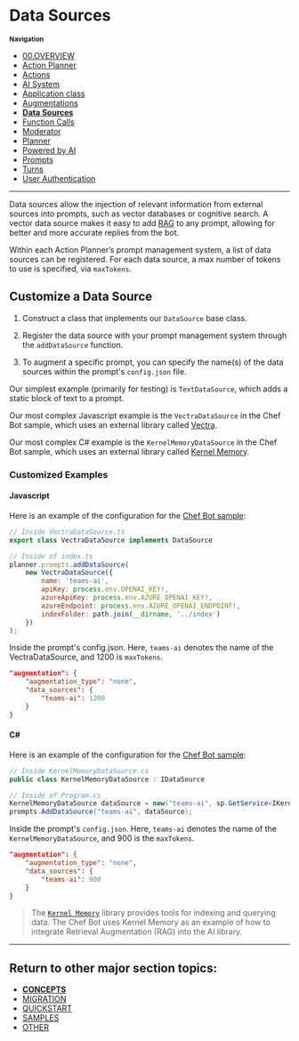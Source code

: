 # Data Sources

<small>**Navigation**</small>

- [00.OVERVIEW](./README.md)
- [Action Planner](./ACTION-PLANNER.md)
- [Actions](./ACTIONS.md)
- [AI System](./AI-SYSTEM.md)
- [Application class](./APPLICATION.md)
- [Augmentations](./AUGMENTATIONS.md)
- [**Data Sources**](./DATA-SOURCES.md)
- [Function Calls](./FUNCTION-CALLS.md)
- [Moderator](./MODERATOR.md)
- [Planner](./PLANNER.md)
- [Powered by AI](./POWERED-BY-AI.md)
- [Prompts](./PROMPTS.md)
- [Turns](./TURNS.md)
- [User Authentication](./USER-AUTH.md)

---

Data sources allow the injection of relevant information from external sources into prompts, such as vector databases or cognitive search. A vector data source makes it easy to add [RAG](https://en.wikipedia.org/wiki/Prompt_engineering#Retrieval-augmented_generation) to any prompt, allowing for better and more accurate replies from the bot.

Within each Action Planner’s prompt management system, a list of data sources can be registered. For each data source, a max number of tokens to use is specified, via `maxTokens`.

## Customize a Data Source

1. Construct a class that implements our `DataSource` base class.

2. Register the data source with your prompt management system through the `addDataSource` function.

3. To augment a specific prompt, you can specify the name(s) of the data sources within the prompt's `config.json` file.

Our simplest example (primarily for testing) is `TextDataSource`, which adds a static block of text to a prompt.

Our most complex Javascript example is the `VectraDataSource` in the Chef Bot sample, which uses an external library called [Vectra](https://github.com/Stevenic/vectra).

Our most complex C# example is the `KernelMemoryDataSource` in the Chef Bot sample, which uses an external library called [Kernel Memory](https://github.com/microsoft/kernel-memory).

### Customized Examples

#### Javascript

Here is an example of the configuration for the
[Chef Bot sample](https://github.com/microsoft/teams-ai/tree/main/js/samples/04.ai-apps/a.teamsChefBot):

```js
// Inside VectraDataSource.ts
export class VectraDataSource implements DataSource
```

```js
// Inside of index.ts
planner.prompts.addDataSource(
    new VectraDataSource({
        name: 'teams-ai',
        apiKey: process.env.OPENAI_KEY!,
        azureApiKey: process.env.AZURE_OPENAI_KEY!,
        azureEndpoint: process.env.AZURE_OPENAI_ENDPOINT!,
        indexFolder: path.join(__dirname, '../index')
    })
);
```

Inside the prompt's config.json. Here, `teams-ai` denotes the name of the VectraDataSource, and 1200 is `maxTokens`.

```json
"augmentation": {
    "augmentation_type": "none",
    "data_sources": {
        "teams-ai": 1200
    }
}
```

#### C#

Here is an example of the configuration for the
[Chef Bot sample](https://github.com/microsoft/teams-ai/tree/main/dotnet/samples/04.ai.a.teamsChefBot):

```cs
// Inside KernelMemoryDataSource.cs
public class KernelMemoryDataSource : IDataSource
```

```cs
// Inside of Program.cs
KernelMemoryDataSource dataSource = new("teams-ai", sp.GetService<IKernelMemory>()!);
prompts.AddDataSource("teams-ai", dataSource);
```

Inside the prompt's `config.json`. Here, `teams-ai` denotes the name of the `KernelMemoryDataSource`, and 900 is the `maxTokens`.

```json
"augmentation": {
    "augmentation_type": "none",
    "data_sources": {
        "teams-ai": 900
    }
}
```

> The [`Kernel Memory`](https://github.com/microsoft/kernel-memory) library provides tools for indexing and querying data. The Chef Bot uses Kernel Memory as an example of how to integrate Retrieval Augmentation (RAG) into the AI library.

---

## Return to other major section topics:

- [**CONCEPTS**](../CONCEPTS/README.md)
- [MIGRATION](../MIGRATION/README.md)
- [QUICKSTART](../QUICKSTART.md)
- [SAMPLES](../SAMPLES.md)
- [OTHER](../OTHER/README.md)
